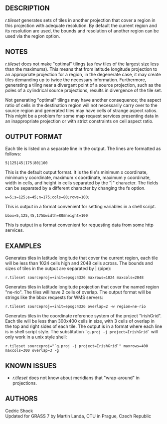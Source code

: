 ## DESCRIPTION

*r.tileset* generates sets of tiles in another projection that cover a
region in this projection with adequate resolution. By default the
current region and its resolution are used, the bounds and resolution of
another region can be used via the region option.

## NOTES

*r.tileset* does not make "optimal" tilings (as few tiles of the largest
size less than the maximums). This means that from latitude longitude
projection to an appropriate projection for a region, in the degenerate
case, it may create tiles demanding up to twice the necessary
information. Furthermore, generating a tiling near a divergant point of
a source projection, such as the poles of a cylindrical source
projections, results in divergence of the tile set.

Not generating "optimal" tilings may have another consequence; the
aspect ratio of cells in the destination region will not necessarily
carry over to the source region and generated tiles may have cells of
strange aspect ratios. This might be a problem for some map request
services presenting data in an inappropriate projection or with strict
constraints on cell aspect ratio.

## OUTPUT FORMAT

Each tile is listed on a separate line in the output. The lines are
formatted as follows:

```shell
5|125|45|175|80|100
```

This is the default output format. It is the tile's minimum x
coordinate, minimum y coordinate, maximum x coordinate, maximum y
coordinate, width in cells, and height in cells separated by the "\|"
character. The fields can be separated by a different character by
changing the fs option.

```shell
w=5;s=125;e=45;n=175;cols=80;rows=100;
```

This is output in a format convenient for setting variables in a shell
script.

```shell
bbox=5,125,45,175&width=80&height=100
```

This is output in a format convenient for requesting data from some http
services.

## EXAMPLES

Generates tiles in latitude longitude that cover the current region,
each tile will be less than 1024 cells high and 2048 cells across. The
bounds and sizes of tiles in the output are separated by \| (pipe):

```shell
r.tileset sourceproj=+init=epsg:4326 maxrows=1024 maxcols=2048
```

Generates tiles in latitude longitude projection that cover the named
region "ne-rio". The tiles will have 2 cells of overlap. The output
format will be strings like the bbox requests for WMS servers:

```shell
r.tileset sourceproj=+init=epsg:4326 overlap=2 -w region=ne-rio
```

Generates tiles in the coordinate reference system of the project
"IrishGrid". Each tile will be less than 300x400 cells in size, with 3
cells of overlap in the top and right sides of each tile. The output is
in a format where each line is in shell script style. The substitution
`` `g.proj -j project=IrishGrid` `` will only work in a unix style
shell:

```shell
r.tileset sourceproj="`g.proj -j project=IrishGrid`" maxrows=400 maxcols=300 overlap=3 -g
```

## KNOWN ISSUES

- *r.tileset* does not know about meridians that "wrap-around" in
  projections.

## AUTHORS

Cedric Shock  
Updated for GRASS 7 by Martin Landa, CTU in Prague, Czech Republic
